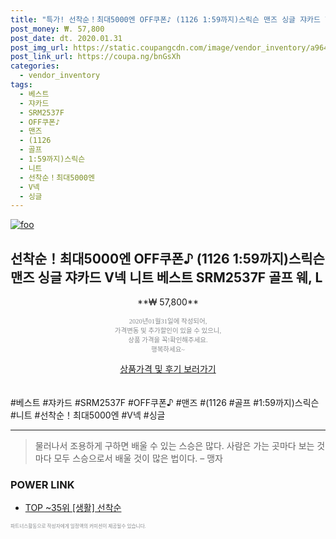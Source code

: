 ```yaml
--- 
title: "특가! 선착순！최대5000엔 OFF쿠폰♪ (1126 1:59까지)스릭슨 맨즈 싱글 쟈카드 V넥 니..." 
post_money: ₩. 57,800 
post_date: dt. 2020.01.31 
post_img_url: https://static.coupangcdn.com/image/vendor_inventory/a964/ce63ad31b5ddba50be66228b38eb61354410c547ce32cb609366d36dfadc.jpg 
post_link_url: https://coupa.ng/bnGsXh 
categories: 
  - vendor_inventory 
tags: 
  - 베스트 
  - 쟈카드 
  - SRM2537F 
  - OFF쿠폰♪ 
  - 맨즈 
  - (1126 
  - 골프 
  - 1:59까지)스릭슨 
  - 니트 
  - 선착순！최대5000엔 
  - V넥 
  - 싱글 
--- 
```

[![foo](https://static.coupangcdn.com/image/vendor_inventory/a964/ce63ad31b5ddba50be66228b38eb61354410c547ce32cb609366d36dfadc.jpg)](https://coupa.ng/bnGsXh) 

## 선착순！최대5000엔 OFF쿠폰♪ (1126 1:59까지)스릭슨 맨즈 싱글 쟈카드 V넥 니트 베스트 SRM2537F 골프 웨, L 
<p style="text-align: center;">**₩ 57,800**</p> 
<p style="text-align: center;"><span style="color: #898c8f; font-family: Georgia,Times,serif; font-size: 0.75em;">2020년01월31일에 작성되어, <br>가격변동 및 추가할인이 있을 수 있으니,<br> 상품 가격을 꼭!확인해주세요.<br>행복하세요~</span> 
</p>	 
<div markdown="0" style="text-align: center;"><a href="https://coupa.ng/bnGsXh" class="btn btn--success">상품가격 및 후기 보러가기</a></div> 
<br><br> 
  #베스트 #쟈카드 #SRM2537F #OFF쿠폰♪ #맨즈 #(1126 #골프 #1:59까지)스릭슨 #니트 #선착순！최대5000엔 #V넥 #싱글 
<hr> 

> 물러나서 조용하게 구하면 배울 수 있는 스승은 많다. 사람은 가는 곳마다 보는 것마다 모두 스승으로서 배울 것이 많은 법이다.  – 맹자 


### POWER LINK

* <a href="https://blog.naver.com/an0733/221790720029" target="_blank"> TOP ~35위 [생활] 선착순</a>

<span style="color: #898c8f; font-family: Georgia,Times,serif; font-size: 0.55em;">파트너스활동으로 작성자에게 일정액의 커미션이 제공될수 있습니다.</span> 
